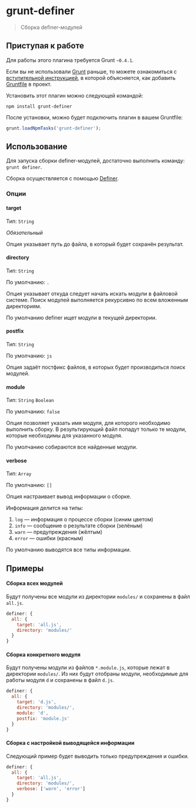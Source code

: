 # grunt-definer

> Сборка definer-модулей

## Приступая к работе

Для работы этого плагина требуется Grunt `~0.4.1`.

Если вы не использовали [Grunt](http://gruntjs.com/) раньше, то можете ознакомиться с [вступительной инструкцией](http://gruntjs.com/getting-started), в которой объясняется, как добавить [Gruntfile](http://gruntjs.com/sample-gruntfile) в проект.

Установить этот плагин можно следующей командой:

```shell
npm install grunt-definer
```

После установки, можно будет подключить плагин в вашем Gruntfile:

```js
grunt.loadNpmTasks('grunt-definer');
```

## Использование

Для запуска сборки definer-модулей, достаточно выполнить команду: `grunt definer`.

Сборка осуществляется с помощью [Definer](https://github.com/tenorok/definer).

### Опции

#### target

Тип: `String`

_Обязательный_

Опция указывает путь до файла, в который будет сохранён результат.

#### directory

Тип: `String`

По умолчанию: `.`

Опция указывает откуда следует начать искать модули в файловой системе. Поиск модулей выполняется рекурсивно по всем вложенным директориям.

По умолчанию definer ищет модули в текущей директории.

#### postfix

Тип: `String`

По умолчанию: `js`

Опция задаёт постфикс файлов, в которых будет производиться поиск модулей.

#### module

Тип: `String` `Boolean`

По умолчанию: `false`

Опция позволяет указать имя модуля, для которого необходимо выполнить сборку. В результирующий файл попадут только те модули, которые необходимы для указанного модуля.

По умолчанию собираются все найденные модули.

#### verbose

Тип: `Array`

По умолчанию: `[]`

Опция настраивает вывод информации о сборке.

Информация делится на типы:

1. `log` — информация о процессе сборки (синим цветом)
2. `info` — сообщение о результате сборки (зелёным)
3. `warn` — предупреждения (жёлтым)
4. `error` — ошибки (красным)

По умолчанию выводятся все типы информации.

## Примеры

#### Сборка всех модулей

Будут получены все модули из директории `modules/` и сохранены в файл `all.js`.

```js
definer: {
  all: {
    target: 'all.js',
    directory: 'modules/'
  }
}
```

#### Сборка конкретного модуля

Будут получены модули из файлов `*.module.js`, которые лежат в директории `modules/`. Из них будут отобраны модули, необходимые для работы модуля `d` и сохранены в файл `d.js`.

```js
definer: {
  all: {
    target: 'd.js',
    directory: 'modules/',
    module: 'd',
    postfix: 'module.js'
  }
}
```

#### Сборка с настройкой выводящейся информации

Следующий пример будет выводить только предупреждения и ошибки.

```js
definer: {
  all: {
    target: 'all.js',
    directory: 'modules/',
    verbose: ['warn', 'error']
  }
}
```
